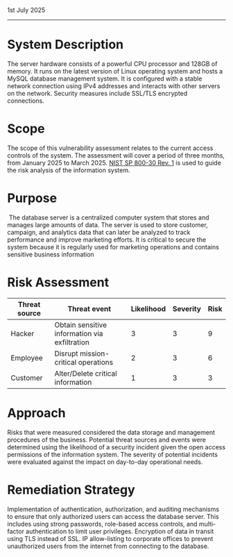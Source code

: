 1st July 2025

---

# System Description

The server hardware consists of a powerful CPU processor and 128GB of memory. It runs on the latest version of Linux operating system and hosts a MySQL database management system. It is configured with a stable network connection using IPv4 addresses and interacts with other servers on the network. Security measures include SSL/TLS encrypted connections.

# Scope

The scope of this vulnerability assessment relates to the current access controls of the system. The assessment will cover a period of three months, from January 2025 to March 2025. [NIST SP 800-30 Rev. 1](https://docs.google.com/document/d/1pRpdpQMEWskxSkwqEMv8W7A7x8GXQlcn0hEcDzWet3Y/template/preview?usp=sharing&resourcekey=0-3GRRWAd8HryVgof-Jc33yA) is used to guide the risk analysis of the information system.

# Purpose

 The database server is a centralized computer system that stores and manages large amounts of data. The server is used to store customer, campaign, and analytics data that can later be analyzed to track performance and improve marketing efforts. It is critical to secure the system because it is regularly used for marketing operations and contains sensitive business information

# Risk Assessment

  

| Threat source | Threat event                                  | Likelihood | Severity | Risk |
| ------------- | --------------------------------------------- | ---------- | -------- | ---- |
| Hacker        | Obtain sensitive information via exfiltration | 3          | 3        | 9    |
| Employee      | Disrupt mission-critical operations           | 2          | 3        | 6    |
| Customer      | Alter/Delete critical information             | 1          | 3        | 3    |


  

# Approach

Risks that were measured considered the data storage and management procedures of the business. Potential threat sources and events were determined using the likelihood of a security incident given the open access permissions of the information system. The severity of potential incidents were evaluated against the impact on day-to-day operational needs.

# Remediation Strategy

Implementation of authentication, authorization, and auditing mechanisms to ensure that only authorized users can access the database server. This includes using strong passwords, role-based access controls, and multi-factor authentication to limit user privileges. Encryption of data in transit using TLS instead of SSL. IP allow-listing to corporate offices to prevent unauthorized users from the internet from connecting to the database.

